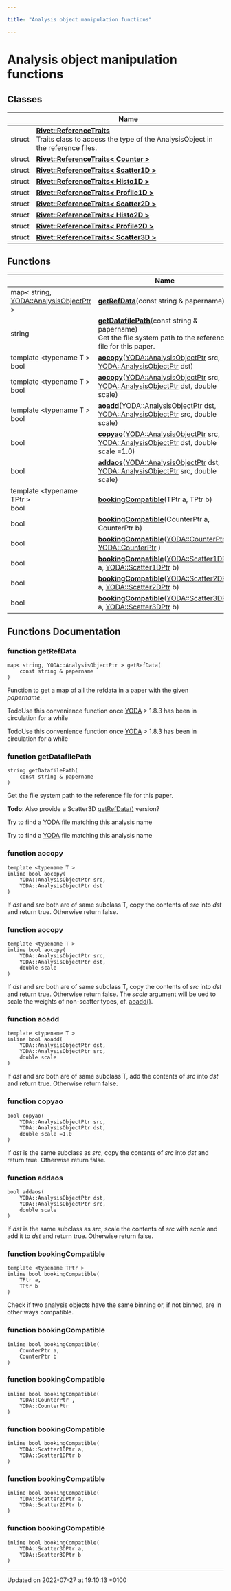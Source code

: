 ```yaml
---

title: "Analysis object manipulation functions"

---
```


# Analysis object manipulation functions



## Classes

|                | Name           |
| -------------- | -------------- |
| struct | **[Rivet::ReferenceTraits](http://example.org/classes/structrivet_1_1referencetraits/)** <br>Traits class to access the type of the AnalysisObject in the reference files.  |
| struct | **[Rivet::ReferenceTraits< Counter >](http://example.org/classes/structrivet_1_1referencetraits_3_01counter_01_4/)**  |
| struct | **[Rivet::ReferenceTraits< Scatter1D >](http://example.org/classes/structrivet_1_1referencetraits_3_01scatter1d_01_4/)**  |
| struct | **[Rivet::ReferenceTraits< Histo1D >](http://example.org/classes/structrivet_1_1referencetraits_3_01histo1d_01_4/)**  |
| struct | **[Rivet::ReferenceTraits< Profile1D >](http://example.org/classes/structrivet_1_1referencetraits_3_01profile1d_01_4/)**  |
| struct | **[Rivet::ReferenceTraits< Scatter2D >](http://example.org/classes/structrivet_1_1referencetraits_3_01scatter2d_01_4/)**  |
| struct | **[Rivet::ReferenceTraits< Histo2D >](http://example.org/classes/structrivet_1_1referencetraits_3_01histo2d_01_4/)**  |
| struct | **[Rivet::ReferenceTraits< Profile2D >](http://example.org/classes/structrivet_1_1referencetraits_3_01profile2d_01_4/)**  |
| struct | **[Rivet::ReferenceTraits< Scatter3D >](http://example.org/classes/structrivet_1_1referencetraits_3_01scatter3d_01_4/)**  |

## Functions

|                | Name           |
| -------------- | -------------- |
| map< string, <a href="http://example.org/namespaces/namespaceyoda/#typedef-analysisobjectptr">YODA::AnalysisObjectPtr</a> > | **[getRefData](http://example.org/modules/group__aomanip/#function-getrefdata)**(const string & papername) |
| string | **[getDatafilePath](http://example.org/modules/group__aomanip/#function-getdatafilepath)**(const string & papername)<br>Get the file system path to the reference file for this paper.  |
| template <typename T \> <br>bool | **[aocopy](http://example.org/modules/group__aomanip/#function-aocopy)**(<a href="http://example.org/namespaces/namespaceyoda/#typedef-analysisobjectptr">YODA::AnalysisObjectPtr</a> src, <a href="http://example.org/namespaces/namespaceyoda/#typedef-analysisobjectptr">YODA::AnalysisObjectPtr</a> dst) |
| template <typename T \> <br>bool | **[aocopy](http://example.org/modules/group__aomanip/#function-aocopy)**(<a href="http://example.org/namespaces/namespaceyoda/#typedef-analysisobjectptr">YODA::AnalysisObjectPtr</a> src, <a href="http://example.org/namespaces/namespaceyoda/#typedef-analysisobjectptr">YODA::AnalysisObjectPtr</a> dst, double scale) |
| template <typename T \> <br>bool | **[aoadd](http://example.org/modules/group__aomanip/#function-aoadd)**(<a href="http://example.org/namespaces/namespaceyoda/#typedef-analysisobjectptr">YODA::AnalysisObjectPtr</a> dst, <a href="http://example.org/namespaces/namespaceyoda/#typedef-analysisobjectptr">YODA::AnalysisObjectPtr</a> src, double scale) |
| bool | **[copyao](http://example.org/modules/group__aomanip/#function-copyao)**(<a href="http://example.org/namespaces/namespaceyoda/#typedef-analysisobjectptr">YODA::AnalysisObjectPtr</a> src, <a href="http://example.org/namespaces/namespaceyoda/#typedef-analysisobjectptr">YODA::AnalysisObjectPtr</a> dst, double scale =1.0) |
| bool | **[addaos](http://example.org/modules/group__aomanip/#function-addaos)**(<a href="http://example.org/namespaces/namespaceyoda/#typedef-analysisobjectptr">YODA::AnalysisObjectPtr</a> dst, <a href="http://example.org/namespaces/namespaceyoda/#typedef-analysisobjectptr">YODA::AnalysisObjectPtr</a> src, double scale) |
| template <typename TPtr \> <br>bool | **[bookingCompatible](http://example.org/modules/group__aomanip/#function-bookingcompatible)**(TPtr a, TPtr b) |
| bool | **[bookingCompatible](http://example.org/modules/group__aomanip/#function-bookingcompatible)**(CounterPtr a, CounterPtr b) |
| bool | **[bookingCompatible](http://example.org/modules/group__aomanip/#function-bookingcompatible)**(<a href="http://example.org/namespaces/namespaceyoda/#typedef-counterptr">YODA::CounterPtr</a> , <a href="http://example.org/namespaces/namespaceyoda/#typedef-counterptr">YODA::CounterPtr</a> ) |
| bool | **[bookingCompatible](http://example.org/modules/group__aomanip/#function-bookingcompatible)**(<a href="http://example.org/namespaces/namespaceyoda/#typedef-scatter1dptr">YODA::Scatter1DPtr</a> a, <a href="http://example.org/namespaces/namespaceyoda/#typedef-scatter1dptr">YODA::Scatter1DPtr</a> b) |
| bool | **[bookingCompatible](http://example.org/modules/group__aomanip/#function-bookingcompatible)**(<a href="http://example.org/namespaces/namespaceyoda/#typedef-scatter2dptr">YODA::Scatter2DPtr</a> a, <a href="http://example.org/namespaces/namespaceyoda/#typedef-scatter2dptr">YODA::Scatter2DPtr</a> b) |
| bool | **[bookingCompatible](http://example.org/modules/group__aomanip/#function-bookingcompatible)**(<a href="http://example.org/namespaces/namespaceyoda/#typedef-scatter3dptr">YODA::Scatter3DPtr</a> a, <a href="http://example.org/namespaces/namespaceyoda/#typedef-scatter3dptr">YODA::Scatter3DPtr</a> b) |


## Functions Documentation

### function getRefData

```
map< string, YODA::AnalysisObjectPtr > getRefData(
    const string & papername
)
```


Function to get a map of all the refdata in a paper with the given _papername_. 


TodoUse this convenience function once <a href="http://example.org/namespaces/namespaceyoda/">YODA</a> > 1.8.3 has been in circulation for a while 

TodoUse this convenience function once <a href="http://example.org/namespaces/namespaceyoda/">YODA</a> > 1.8.3 has been in circulation for a while 


### function getDatafilePath

```
string getDatafilePath(
    const string & papername
)
```

Get the file system path to the reference file for this paper. 

**Todo**: Also provide a Scatter3D <a href="http://example.org/modules/group__aomanip/#function-getrefdata">getRefData()</a> version? 

Try to find a <a href="http://example.org/namespaces/namespaceyoda/">YODA</a> file matching this analysis name

Try to find a <a href="http://example.org/namespaces/namespaceyoda/">YODA</a> file matching this analysis name


### function aocopy

```
template <typename T >
inline bool aocopy(
    YODA::AnalysisObjectPtr src,
    YODA::AnalysisObjectPtr dst
)
```


If _dst_ and _src_ both are of same subclass T, copy the contents of _src_ into _dst_ and return true. Otherwise return false. 


### function aocopy

```
template <typename T >
inline bool aocopy(
    YODA::AnalysisObjectPtr src,
    YODA::AnalysisObjectPtr dst,
    double scale
)
```


If _dst_ and _src_ both are of same subclass T, copy the contents of _src_ into _dst_ and return true. Otherwise return false. The _scale_ argument will be ued to scale the weights of non-scatter types, cf. <a href="http://example.org/modules/group__aomanip/#function-aoadd">aoadd()</a>. 


### function aoadd

```
template <typename T >
inline bool aoadd(
    YODA::AnalysisObjectPtr dst,
    YODA::AnalysisObjectPtr src,
    double scale
)
```


If _dst_ and _src_ both are of same subclass T, add the contents of _src_ into _dst_ and return true. Otherwise return false. 


### function copyao

```
bool copyao(
    YODA::AnalysisObjectPtr src,
    YODA::AnalysisObjectPtr dst,
    double scale =1.0
)
```


If _dst_ is the same subclass as _src_, copy the contents of _src_ into _dst_ and return true. Otherwise return false. 


### function addaos

```
bool addaos(
    YODA::AnalysisObjectPtr dst,
    YODA::AnalysisObjectPtr src,
    double scale
)
```


If _dst_ is the same subclass as _src_, scale the contents of _src_ with _scale_ and add it to _dst_ and return true. Otherwise return false. 


### function bookingCompatible

```
template <typename TPtr >
inline bool bookingCompatible(
    TPtr a,
    TPtr b
)
```


Check if two analysis objects have the same binning or, if not binned, are in other ways compatible. 


### function bookingCompatible

```
inline bool bookingCompatible(
    CounterPtr a,
    CounterPtr b
)
```


### function bookingCompatible

```
inline bool bookingCompatible(
    YODA::CounterPtr ,
    YODA::CounterPtr 
)
```


### function bookingCompatible

```
inline bool bookingCompatible(
    YODA::Scatter1DPtr a,
    YODA::Scatter1DPtr b
)
```


### function bookingCompatible

```
inline bool bookingCompatible(
    YODA::Scatter2DPtr a,
    YODA::Scatter2DPtr b
)
```


### function bookingCompatible

```
inline bool bookingCompatible(
    YODA::Scatter3DPtr a,
    YODA::Scatter3DPtr b
)
```






-------------------------------

Updated on 2022-07-27 at 19:10:13 +0100